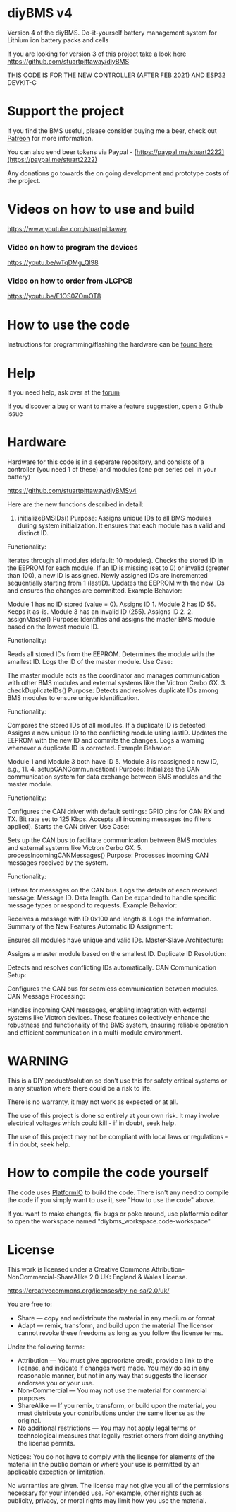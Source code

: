 # diyBMS v4

Version 4 of the diyBMS.  Do-it-yourself battery management system for Lithium ion battery packs and cells

If you are looking for version 3 of this project take a look here https://github.com/stuartpittaway/diyBMS

THIS CODE IS FOR THE NEW CONTROLLER (AFTER FEB 2021) AND ESP32 DEVKIT-C

# Support the project

If you find the BMS useful, please consider buying me a beer, check out [Patreon](https://www.patreon.com/StuartP) for more information.

You can also send beer tokens via Paypal - [https://paypal.me/stuart2222](https://paypal.me/stuart2222)

Any donations go towards the on going development and prototype costs of the project.

# Videos on how to use and build

https://www.youtube.com/stuartpittaway

### Video on how to program the devices
https://youtu.be/wTqDMg_Ql98

### Video on how to order from JLCPCB
https://youtu.be/E1OS0ZOmOT8


# How to use the code

Instructions for programming/flashing the hardware can be [found here](ProgrammingHardware.md)

# Help

If you need help, ask over at the [forum](https://community.openenergymonitor.org/t/diybms-v4)

If you discover a bug or want to make a feature suggestion, open a Github issue

# Hardware

Hardware for this code is in a seperate repository, and consists of a controller (you need 1 of these) and modules (one per series cell in your battery)

https://github.com/stuartpittaway/diyBMSv4

Here are the new functions described in detail:

1. initializeBMSIDs()
Purpose:
Assigns unique IDs to all BMS modules during system initialization. It ensures that each module has a valid and distinct ID.

Functionality:

Iterates through all modules (default: 10 modules).
Checks the stored ID in the EEPROM for each module.
If an ID is missing (set to 0) or invalid (greater than 100), a new ID is assigned.
Newly assigned IDs are incremented sequentially starting from 1 (lastID).
Updates the EEPROM with the new IDs and ensures the changes are committed.
Example Behavior:

Module 1 has no ID stored (value = 0). Assigns ID 1.
Module 2 has ID 55. Keeps it as-is.
Module 3 has an invalid ID (255). Assigns ID 2.
2. assignMaster()
Purpose:
Identifies and assigns the master BMS module based on the lowest module ID.

Functionality:

Reads all stored IDs from the EEPROM.
Determines the module with the smallest ID.
Logs the ID of the master module.
Use Case:

The master module acts as the coordinator and manages communication with other BMS modules and external systems like the Victron Cerbo GX.
3. checkDuplicateIDs()
Purpose:
Detects and resolves duplicate IDs among BMS modules to ensure unique identification.

Functionality:

Compares the stored IDs of all modules.
If a duplicate ID is detected:
Assigns a new unique ID to the conflicting module using lastID.
Updates the EEPROM with the new ID and commits the changes.
Logs a warning whenever a duplicate ID is corrected.
Example Behavior:

Module 1 and Module 3 both have ID 5.
Module 3 is reassigned a new ID, e.g., 11.
4. setupCANCommunication()
Purpose:
Initializes the CAN communication system for data exchange between BMS modules and the master module.

Functionality:

Configures the CAN driver with default settings:
GPIO pins for CAN RX and TX.
Bit rate set to 125 Kbps.
Accepts all incoming messages (no filters applied).
Starts the CAN driver.
Use Case:

Sets up the CAN bus to facilitate communication between BMS modules and external systems like Victron Cerbo GX.
5. processIncomingCANMessages()
Purpose:
Processes incoming CAN messages received by the system.

Functionality:

Listens for messages on the CAN bus.
Logs the details of each received message:
Message ID.
Data length.
Can be expanded to handle specific message types or respond to requests.
Example Behavior:

Receives a message with ID 0x100 and length 8. Logs the information.
Summary of the New Features
Automatic ID Assignment:

Ensures all modules have unique and valid IDs.
Master-Slave Architecture:

Assigns a master module based on the smallest ID.
Duplicate ID Resolution:

Detects and resolves conflicting IDs automatically.
CAN Communication Setup:

Configures the CAN bus for seamless communication between modules.
CAN Message Processing:

Handles incoming CAN messages, enabling integration with external systems like Victron devices.
These features collectively enhance the robustness and functionality of the BMS system, ensuring reliable operation and efficient communication in a multi-module environment.









# WARNING

This is a DIY product/solution so don’t use this for safety critical systems or in any situation where there could be a risk to life.  

There is no warranty, it may not work as expected or at all.

The use of this project is done so entirely at your own risk.  It may involve electrical voltages which could kill - if in doubt, seek help.

The use of this project may not be compliant with local laws or regulations - if in doubt, seek help.


# How to compile the code yourself

The code uses [PlatformIO](https://platformio.org/) to build the code.  There isn't any need to compile the code if you simply want to use it, see "How to use the code" above.

If you want to make changes, fix bugs or poke around, use platformio editor to open the workspace named "diybms_workspace.code-workspace"


# License

This work is licensed under a Creative Commons Attribution-NonCommercial-ShareAlike 2.0 UK: England & Wales License.

https://creativecommons.org/licenses/by-nc-sa/2.0/uk/

You are free to:
* Share — copy and redistribute the material in any medium or format
* Adapt — remix, transform, and build upon the material
The licensor cannot revoke these freedoms as long as you follow the license terms.

Under the following terms:
* Attribution — You must give appropriate credit, provide a link to the license, and indicate if changes were made. You may do so in any reasonable manner, but not in any way that suggests the licensor endorses you or your use.
* Non-Commercial — You may not use the material for commercial purposes.
* ShareAlike — If you remix, transform, or build upon the material, you must distribute your contributions under the same license as the original.
* No additional restrictions — You may not apply legal terms or technological measures that legally restrict others from doing anything the license permits.

Notices:
You do not have to comply with the license for elements of the material in the public domain or where your use is permitted by an applicable exception or limitation.

No warranties are given. The license may not give you all of the permissions necessary for your intended use. For example, other rights such as publicity, privacy, or moral rights may limit how you use the material.


